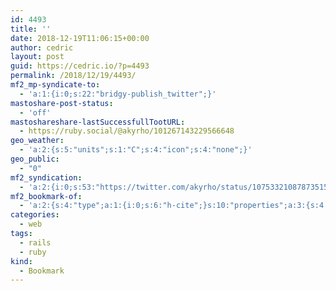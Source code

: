 ```yaml
---
id: 4493
title: ''
date: 2018-12-19T11:06:15+00:00
author: cedric
layout: post
guid: https://cedric.io/?p=4493
permalink: /2018/12/19/4493/
mf2_mp-syndicate-to:
  - 'a:1:{i:0;s:22:"bridgy-publish_twitter";}'
mastoshare-post-status:
  - 'off'
mastoshareshare-lastSuccessfullTootURL:
  - https://ruby.social/@akyrho/101267143229566648
geo_weather:
  - 'a:2:{s:5:"units";s:1:"C";s:4:"icon";s:4:"none";}'
geo_public:
  - "0"
mf2_syndication:
  - 'a:2:{i:0;s:53:"https://twitter.com/akyrho/status/1075332108787351553";i:1;s:46:"https://ruby.social/@akyrho/101267143229566648";}'
mf2_bookmark-of:
  - 'a:2:{s:4:"type";a:1:{i:0;s:6:"h-cite";}s:10:"properties";a:3:{s:4:"name";a:1:{i:0;s:38:"Introducing Action Mailbox for Rails 6";}s:3:"url";a:1:{i:0;s:81:"https://weblog.rubyonrails.org/2018/12/13/introducing-action-mailbox-for-rails-6/";}s:6:"author";a:2:{s:4:"type";a:1:{i:0;s:6:"h-card";}s:10:"properties";a:1:{s:4:"name";a:1:{i:0;s:3:"DHH";}}}}}'
categories:
  - web
tags:
  - rails
  - ruby
kind:
  - Bookmark
---
```

